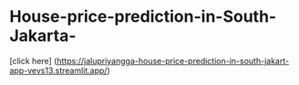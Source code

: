 # House-price-prediction-in-South-Jakarta-
[click here] (https://jalupriyangga-house-price-prediction-in-south-jakart-app-vevs13.streamlit.app/)
